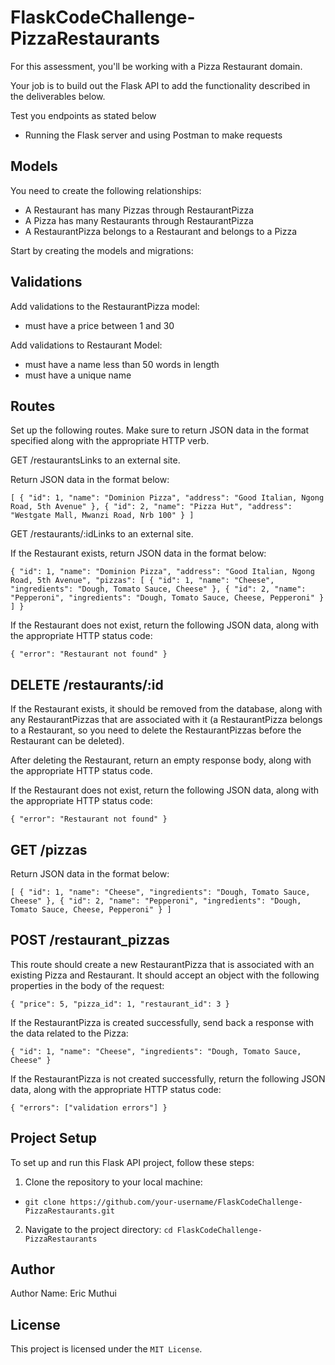 # FlaskCodeChallenge-PizzaRestaurants

For this assessment, you'll be working with a Pizza Restaurant domain.

Your job is to build out the Flask API to add the functionality described in the deliverables below.

Test you endpoints as stated below

* Running the Flask server and using Postman to make requests


## Models

You need to create the following relationships:

* A Restaurant has many Pizzas through RestaurantPizza
* A Pizza has many Restaurants through RestaurantPizza
* A RestaurantPizza belongs to a Restaurant and belongs to a Pizza

Start by creating the models and migrations:


## Validations

Add validations to the RestaurantPizza model:

  * must have a price between 1 and 30

Add validations to Restaurant Model:

 * must have a name less than 50 words in length
 * must have a unique name


## Routes

Set up the following routes. Make sure to return JSON data in the format specified along with the appropriate HTTP verb.

GET /restaurantsLinks to an external site.

Return JSON data in the format below:

`[
  {
    "id": 1,
    "name": "Dominion Pizza",
    "address": "Good Italian, Ngong Road, 5th Avenue"
  },
  {
    "id": 2,
    "name": "Pizza Hut",
    "address": "Westgate Mall, Mwanzi Road, Nrb 100"
  }
]`


GET /restaurants/:idLinks to an external site.

If the Restaurant exists, return JSON data in the format below:

`{
  "id": 1,
  "name": "Dominion Pizza",
  "address": "Good Italian, Ngong Road, 5th Avenue",
  "pizzas": [
    {
      "id": 1,
      "name": "Cheese",
      "ingredients": "Dough, Tomato Sauce, Cheese"
    },
    {
      "id": 2,
      "name": "Pepperoni",
      "ingredients": "Dough, Tomato Sauce, Cheese, Pepperoni"
    }
  ]
}`

If the Restaurant does not exist, return the following JSON data, along with the appropriate HTTP status code:

`{
  "error": "Restaurant not found"
}`


## DELETE /restaurants/:id

If the Restaurant exists, it should be removed from the database, along with any RestaurantPizzas that are associated with it (a RestaurantPizza belongs to a Restaurant, so you need to delete the RestaurantPizzas before the Restaurant can be deleted).

After deleting the Restaurant, return an empty response body, along with the appropriate HTTP status code.

If the Restaurant does not exist, return the following JSON data, along with the appropriate HTTP status code:

`{
  "error": "Restaurant not found"
}`

## GET /pizzas

Return JSON data in the format below:

`[
  {
    "id": 1,
    "name": "Cheese",
    "ingredients": "Dough, Tomato Sauce, Cheese"
  },
  {
    "id": 2,
    "name": "Pepperoni",
    "ingredients": "Dough, Tomato Sauce, Cheese, Pepperoni"
  }
]`

## POST /restaurant_pizzas

This route should create a new RestaurantPizza that is associated with an existing Pizza and Restaurant. It should accept an object with the following properties in the body of the request:

`{
  "price": 5,
  "pizza_id": 1,
  "restaurant_id": 3
}`

If the RestaurantPizza is created successfully, send back a response with the data related to the Pizza:

`{
  "id": 1,
  "name": "Cheese",
  "ingredients": "Dough, Tomato Sauce, Cheese"
}`

If the RestaurantPizza is not created successfully, return the following JSON data, along with the appropriate HTTP status code:

`{
  "errors": ["validation errors"]
}`

## Project Setup

To set up and run this Flask API project, follow these steps:

1. Clone the repository to your local machine:
- `git clone https://github.com/your-username/FlaskCodeChallenge-PizzaRestaurants.git`
2.  Navigate to the project directory:
`cd FlaskCodeChallenge-PizzaRestaurants`

## Author
Author Name: Eric Muthui

## License
This project is licensed under the `MIT License`.
